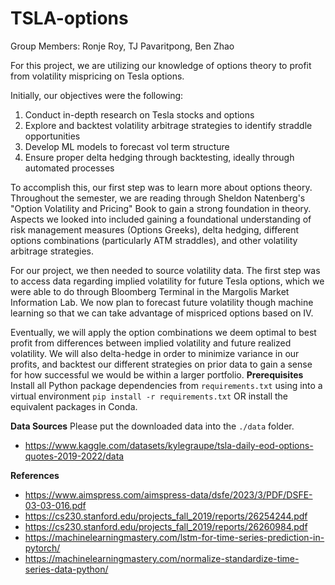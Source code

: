 # TSLA-options


Group Members: Ronje Roy, TJ Pavaritpong, Ben Zhao

For this project, we are utilizing our knowledge of options theory to profit from volatility mispricing on Tesla options. 

Initially, our objectives were the following:

1. Conduct in-depth research on Tesla stocks and options
2. Explore and backtest volatility arbitrage strategies to identify straddle opportunities
3. Develop ML models to forecast vol term structure
4. Ensure proper delta hedging through backtesting, ideally through automated processes


To accomplish this, our first step was to learn more about options theory. Throughout the semester, we are reading through Sheldon Natenberg's "Option Volatility and Pricing" Book to gain a strong foundation in theory. 
Aspects we looked into included gaining a foundational understanding of risk management measures (Options Greeks), delta hedging, different options combinations (particularly ATM straddles), and other volatility arbitrage strategies. 

For our project, we then needed to source volatility data. The first step was to access data regarding implied volatility for future Tesla options, which we were able to do through Bloomberg Terminal in the Margolis Market Information Lab. 
We now plan to forecast future volatility though machine learning so that we can take advantage of mispriced options based on IV. 

Eventually, we will apply the option combinations we deem optimal to best profit from differences between implied volatility and future realized volatility. 
We will also delta-hedge in order to minimize variance in our profits, and backtest our different strategies on prior data to gain a sense for how successful we would be within a larger portfolio. 
**Prerequisites**
Install all Python package dependencies from `requirements.txt` using into a virtual environment
`pip install -r requirements.txt` OR install the equivalent packages in Conda.

**Data Sources**
Please put the downloaded data into the `./data` folder.
- https://www.kaggle.com/datasets/kylegraupe/tsla-daily-eod-options-quotes-2019-2022/data

**References**
- https://www.aimspress.com/aimspress-data/dsfe/2023/3/PDF/DSFE-03-03-016.pdf
- https://cs230.stanford.edu/projects_fall_2019/reports/26254244.pdf
- https://cs230.stanford.edu/projects_fall_2019/reports/26260984.pdf
- https://machinelearningmastery.com/lstm-for-time-series-prediction-in-pytorch/
- https://machinelearningmastery.com/normalize-standardize-time-series-data-python/
